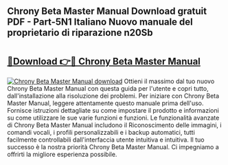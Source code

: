 ## Chrony Beta Master Manual Download gratuit PDF - Part-5N1 Italiano Nuovo manuale del proprietario di riparazione n20Sb

# <h2><a href="http://dfc3s8y.blite.top/?on=Chrony+Beta+Master+Manual">🔗Download 👉🔴 Chrony Beta Master Manual</a></h2>

[![Chrony Beta Master Manual download](https://i.imgur.com/lujVjoI.png)](http://dfc3s8y.blite.top/?on=Chrony+Beta+Master+Manual)
Ottieni il massimo dal tuo nuovo Chrony Beta Master Manual con questa guida per l'utente e copri tutto, dall'installazione alla risoluzione dei problemi. Per iniziare con Chrony Beta Master Manual, leggere attentamente questo manuale prima dell'uso. Fornisce istruzioni dettagliate su come impostare il prodotto e informazioni su come utilizzare le sue varie funzioni e funzioni. Le funzionalità avanzate di Chrony Beta Master Manual includono il Riconoscimento delle immagini, i comandi vocali, i profili personalizzabili e i backup automatici, tutti facilmente controllabili dall'interfaccia utente intuitiva e intuitiva. Il tuo successo è la nostra priorità Chrony Beta Master Manual. Ci impegniamo a offrirti la migliore esperienza possibile.
